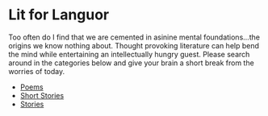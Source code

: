 # Lit for Languor

Too often do I find that we are cemented in asinine mental foundations...the origins we know nothing about. Thought provoking literature can help bend the mind while entertaining an intellectually hungry guest. Please search around in the categories below and give your brain a short break from the worries of today.

- [Poems](poems/)
- [Short Stories](short-stories/)
- [Stories](stories/)
